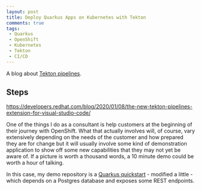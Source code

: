 ```yaml
---
layout: post
title: Deploy Quarkus Apps on Kubernetes with Tekton
comments: true
tags: 
 - Quarkus 
 - OpenShift
 - Kubernetes 
 - Tekton
 - CI/CD
---
```


A blog about [Tekton pipelines](https://github.com/tektoncd/pipeline).

## Steps
https://developers.redhat.com/blog/2020/01/08/the-new-tekton-pipelines-extension-for-visual-studio-code/ 






One of the things I do as a consultant is help customers at the beginning of their journey with OpenShift. What that actually involves will, of course, vary extensively depending on the needs of the customer and how prepared they are for change but it will usually involve some kind of demonstration application to show off some new capabilities that they may not yet be aware of. If a picture is worth a thousand words, a 10 minute demo could be worth a hour of talking.

In this case, my demo repository is a [Quarkus quickstart](https://github.com/quarkusio/quarkus-quickstarts/) - modified a little - which depends on a Postgres database and exposes some REST endpoints.